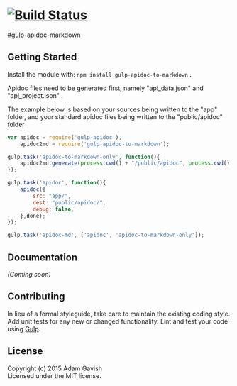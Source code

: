 #  [![Build Status](https://secure.travis-ci.org/agavish/gulp-apidoc-to-markdown.png?branch=master)](http://travis-ci.org/agavish/gulp-apidoc-to-markdown)

#gulp-apidoc-markdown


## Getting Started

Install the module with: `npm install gulp-apidoc-to-markdown` .

Apidoc files need to be generated first, namely "api_data.json" and "api_project.json" .

The example below is based on your sources being written to the "app" folder, and your standard apidoc files being written to the "public/apidoc" folder

```js
var apidoc = require('gulp-apidoc'),
    apidoc2md = require('gulp-apidoc-to-markdown');

gulp.task('apidoc-to-markdown-only', function(){
    apidoc2md.generate(process.cwd() + "/public/apidoc", process.cwd() + "/public/apidoc/apidoc.md");
});

gulp.task('apidoc', function(){
    apidoc({
        src: "app/",
        dest: "public/apidoc/",
        debug: false,
    },done);
});

gulp.task('apidoc-md', ['apidoc', 'apidoc-to-markdown-only']);
```

## Documentation

_(Coming soon)_

## Contributing

In lieu of a formal styleguide, take care to maintain the existing coding style. Add unit tests for any new or changed functionality. Lint and test your code using [Gulp](http://gulpjs.com/).


## License

Copyright (c) 2015 Adam Gavish  
Licensed under the MIT license.
